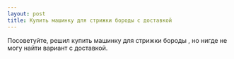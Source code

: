 ```yaml
---
layout: post 
title: Купить машинку для стрижки бороды с доставкой 
--- 
```

Посоветуйте, решил купить машинку для стрижки бороды , но нигде не могу найти вариант с доставкой.